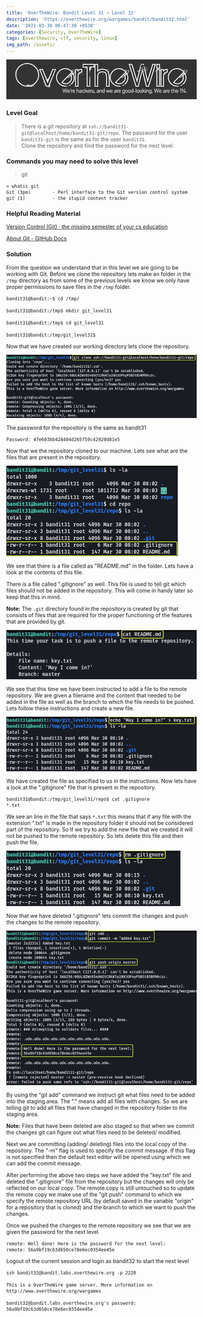 ```yaml
---
title: 'OverTheWire: Bandit Level 31 → Level 32'
description: 'https://overthewire.org/wargames/bandit/bandit32.html'
date: '2021-03-30 06:47:30 +0530'
categories: [Security, OverTheWire]
tags: [overthewire, ctf, security, linux]
img_path: /assets/
---
```


![OverTheWire Banner](images/overthewire-banner.png)

### Level Goal

> There is a git repository at `ssh://bandit31-git@localhost/home/bandit31-git/repo`. The password for the user `bandit31-git` is the same as for the user `bandit31`.  
> Clone the repository and find the password for the next level.

### Commands you may need to solve this level

> git

```
> whatis git  
Git (3pm)        - Perl interface to the Git version control system  
git (1)          - the stupid content tracker
```

### Helpful Reading Material

[Version Control (Git) · the missing semester of your cs education](https://missing.csail.mit.edu/2020/version-control/)

[About Git - GitHub Docs](https://guides.github.com/introduction/git-handbook/)

### Solution

From the question we understand that in this level we are going to be working with Git. Before we clone the repository lets make an folder in the `/tmp` directory as from some of the previous levels we know we only have proper permissions to save files in the `/tmp` folder.

```
bandit31@bandit:~$ cd /tmp/

bandit31@bandit:/tmp$ mkdir git_level31

bandit31@bandit:/tmp$ cd git_level31

bandit31@bandit:/tmp/git_level31$
```

Now that we have created our working directory lets clone the repository.

![Bandit 31 Repository](images/bandit-31-32/clone_bandit31_repo.png)

The password for the repository is the same as bandit31

```
Password: 47e603bb428404d265f59c42920d81e5
```

Now that we the repository cloned to our machine. Lets see what are the files that are present in the repository.

![List Files in Directory|380](images/bandit-31-32/list_files_in_dir.png)

We see that there is a file called as "README.md" in the folder. Lets have a look at the contents of this file.

There is a file called ".gitignore" as well. This file is used to tell git which files should not be added in the repository. This will come in handy later so keep that this in mind.

**Note:** The `.git` directory found in the repository is created by git that consists of files that are required for the proper functioning of the features that are provided by git.

![View content of File|450](images/bandit-31-32/cat_file_content.png)

We see that this time we have been instructed to add a file to the remote repository. We are given a filename and the content that needed to be added in the file as well as the branch to which the file needs to be pushed. Lets follow these instructions and create a new file.

![Writing Data to File|500](images/bandit-31-32/write_data_to_file.png)

We have created the file as specified to us in the instructions. Now lets have a look at the ".gitignore" file that is present in the repository.

```
bandit31@bandit:/tmp/git_level31/repo$ cat .gitignore   
*.txt
```

We see an line in the file that says `*.txt` this means that if any file with the extension ".txt" is made in the repository folder it should not be considered part of the repository. So if we try to add the new file that we created it will not be pushed to the remote repository. So lets delete this file and then push the file.

![Removing .gitignore File|440](images/bandit-31-32/removing_git_ignore.png)

Now that we have deleted ".gitignore" lets commit the changes and push the changes to the remote repository.

![Committing Changes to Repository|550](images/bandit-31-32/committing_changes_to_repo.png)

By using the "git add" command we instruct git what files need to be added into the staging area. The "." means add all files with changes. So we are telling git to add all files that have changed in the repository folder to the staging area.

**Note:** Files that have been deleted are also staged so that when we commit the changes git can figure out what files need to be deleted/ modified.

Next we are committing (adding/ deleting) files into the local copy of the repository. The "-m" flag is used to specify the commit message. If this flag is not specified then the default text editor will be opened using which we can add the commit message.

After performing the above two steps we have added the "key.txt" file and deleted the ".gitignore" file from the repository but the changes will only be reflected on our local copy. The remote copy is still untouched so to update the remote copy we make use of the "git push" command to which we specify the remote repository URL (by default saved in the variable "origin" for a repository that is cloned) and the branch to which we want to push the changes.

Once we pushed the changes to the remote repository we see that we are given the password for the next level

```
remote: Well done! Here is the password for the next level:  
remote: 56a9bf19c63d650ce78e6ec0354ee45e
```

Logout of the current session and login as bandit32 to start the next level

```
ssh bandit32@bandit.labs.overthewire.org -p 2220

This is a OverTheWire game server. More information on http://www.overthewire.org/wargames

bandit32@bandit.labs.overthewire.org's password: 56a9bf19c63d650ce78e6ec0354ee45e
```